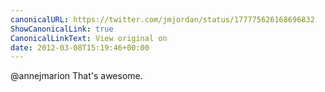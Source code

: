 ```yaml
---
canonicalURL: https://twitter.com/jmjordan/status/177775626168696832
ShowCanonicalLink: true
CanonicalLinkText: View original on
date: 2012-03-08T15:19:46+00:00
---
```

@annejmarion That's awesome.